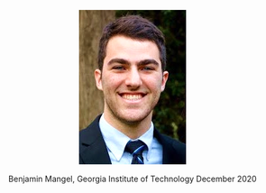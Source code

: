 <p align="center">
  <img src="Pro pic.png" />
</p>

<p align="center">
  Benjamin Mangel, Georgia Institute of Technology December 2020
</p>


